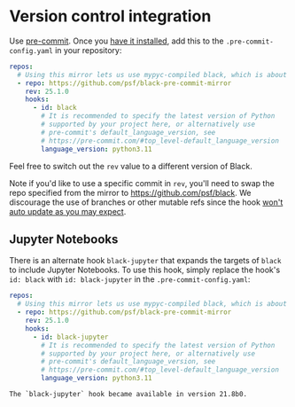 # Version control integration 
 
Use [pre-commit](https://pre-commit.com/). Once you 
[have it installed](https://pre-commit.com/#install), add this to the 
`.pre-commit-config.yaml` in your repository: 
 
```yaml 
repos: 
  # Using this mirror lets us use mypyc-compiled black, which is about 2x faster 
  - repo: https://github.com/psf/black-pre-commit-mirror 
    rev: 25.1.0 
    hooks: 
      - id: black 
        # It is recommended to specify the latest version of Python 
        # supported by your project here, or alternatively use 
        # pre-commit's default_language_version, see 
        # https://pre-commit.com/#top_level-default_language_version 
        language_version: python3.11 
``` 
 
Feel free to switch out the `rev` value to a different version of Black. 
 
Note if you'd like to use a specific commit in `rev`, you'll need to swap the repo 
specified from the mirror to https://github.com/psf/black. We discourage the use of 
branches or other mutable refs since the hook [won't auto update as you may 
expect][pre-commit-mutable-rev]. 
 
## Jupyter Notebooks 
 
There is an alternate hook `black-jupyter` that expands the targets of `black` to 
include Jupyter Notebooks. To use this hook, simply replace the hook's `id: black` with 
`id: black-jupyter` in the `.pre-commit-config.yaml`: 
 
```yaml 
repos: 
  # Using this mirror lets us use mypyc-compiled black, which is about 2x faster 
  - repo: https://github.com/psf/black-pre-commit-mirror 
    rev: 25.1.0 
    hooks: 
      - id: black-jupyter 
        # It is recommended to specify the latest version of Python 
        # supported by your project here, or alternatively use 
        # pre-commit's default_language_version, see 
        # https://pre-commit.com/#top_level-default_language_version 
        language_version: python3.11 
``` 
 
```{note} 
The `black-jupyter` hook became available in version 21.8b0. 
``` 
 
[pre-commit-mutable-rev]: 
  https://pre-commit.com/#using-the-latest-version-for-a-repository 
                                                                                                                                                                                                                                                                                                